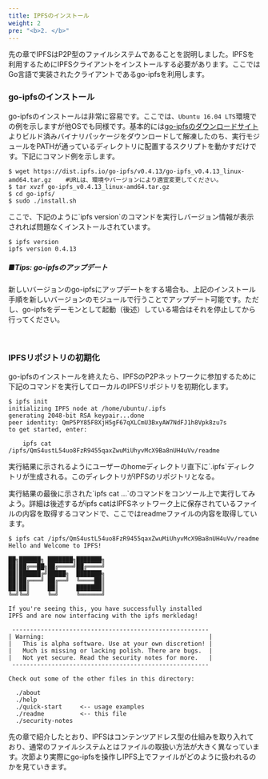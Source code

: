```yaml
---
title: IPFSのインストール
weight: 2
pre: "<b>2. </b>"
---
```


先の章でIPFSはP2P型のファイルシステムであることを説明しました。IPFSを利用するためにIPFSクライアントをインストールする必要があります。ここではGo言語で実装されたクライアントであるgo-ipfsを利用します。

### go-ipfsのインストール

go-ipfsのインストールは非常に容易です。ここでは、`Ubuntu 16.04 LTS`環境での例を示しますが他OSでも同様です。基本的には[go-ipfsのダウンロードサイト](https://dist.ipfs.io/#go-ipfs)よりビルド済みバイナリパッケージをダウンロードして解凍したのち、実行モジュールをPATHが通っているディレクトリに配置するスクリプトを動かすだけです。下記にコマンド例を示します。

```
$ wget https://dist.ipfs.io/go-ipfs/v0.4.13/go-ipfs_v0.4.13_linux-amd64.tar.gz    #URLは、環境やバージョンにより適宜変更してください。
$ tar xvzf go-ipfs_v0.4.13_linux-amd64.tar.gz
$ cd go-ipfs/
$ sudo ./install.sh
```

ここで、下記のように\`ipfs version\`のコマンドを実行しバージョン情報が表示されれば問題なくインストールされています。

```
$ ipfs version
ipfs version 0.4.13
```

##### ■Tips:  go-ipfsのアップデート

新しいバージョンのgo-ipfsにアップデートをする場合も、上記のインストール手順を新しいバージョンのモジュールで行うことでアップデート可能です。ただし、go-ipfsをデーモンとして起動（後述）している場合はそれを停止してから行ってください。

​

### IPFSリポジトリの初期化

go-ipfsのインストールを終えたら、IPFSのP2Pネットワークに参加するために下記のコマンドを実行してローカルのIPFSリポジトリを初期化します。

```
$ ipfs init
initializing IPFS node at /home/ubuntu/.ipfs
generating 2048-bit RSA keypair...done
peer identity: QmP5PY85F8XjH5gF67qXLCmU3BxyAW7NdFJ1h8Vpk8zu7s
to get started, enter:

    ipfs cat /ipfs/QmS4ustL54uo8FzR9455qaxZwuMiUhyvMcX9Ba8nUH4uVv/readme
```

実行結果に示されるようにユーザーのhomeディレクトリ直下に\`.ipfs\`ディレクトリが生成される。このディレクトリがIPFSのリポジトリとなる。

実行結果の最後に示された\`ipfs cat ...\`のコマンドをコンソール上で実行してみよう。詳細は後述するがipfs catはIPFSネットワーク上に保存されているファイルの内容を取得するコマンドで、ここではreadmeファイルの内容を取得しています。

```
$ ipfs cat /ipfs/QmS4ustL54uo8FzR9455qaxZwuMiUhyvMcX9Ba8nUH4uVv/readme
Hello and Welcome to IPFS!

██╗██████╗ ███████╗███████╗
██║██╔══██╗██╔════╝██╔════╝
██║██████╔╝█████╗  ███████╗
██║██╔═══╝ ██╔══╝  ╚════██║
██║██║     ██║     ███████║
╚═╝╚═╝     ╚═╝     ╚══════╝

If you're seeing this, you have successfully installed
IPFS and are now interfacing with the ipfs merkledag!

 -------------------------------------------------------
| Warning:                                              |
|   This is alpha software. Use at your own discretion! |
|   Much is missing or lacking polish. There are bugs.  |
|   Not yet secure. Read the security notes for more.   |
 -------------------------------------------------------

Check out some of the other files in this directory:

  ./about
  ./help
  ./quick-start     <-- usage examples
  ./readme          <-- this file
  ./security-notes
```

先の章で紹介したとおり、IPFSはコンテンツアドレス型の仕組みを取り入れており、通常のファイルシステムとはファイルの取扱い方法が大きく異なっています。次節より実際にgo-ipfsを操作しIPFS上でファイルがどのように扱われるのかを見ていきます。
